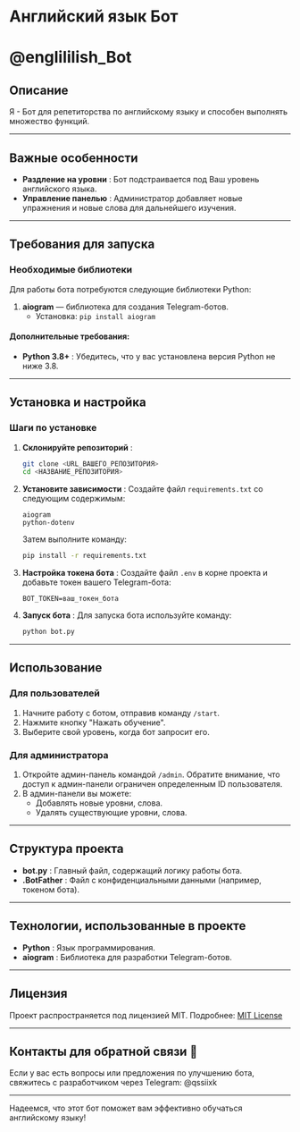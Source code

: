 # Английский язык Бот
# @englililish_Bot

## Описание
Я - Бот для репетиторства по английскому языку и способен выполнять множество функций.

---

## Важные особенности 
- **Раздление на уровни** : Бот подстраивается под Ваш уровень английского языка.
- **Управление панелью** : Администратор добавляет новые упражнения и новые слова для дальнейшего изучения.

---

## Требования для запуска 

### Необходимые библиотеки 
Для работы бота потребуются следующие библиотеки Python:

1. **aiogram** — библиотека для создания Telegram-ботов.  
   - Установка: `pip install aiogram`

  
#### Дополнительные требования:
- **Python 3.8+** : Убедитесь, что у вас установлена версия Python не ниже 3.8.

---

## Установка и настройка 

### Шаги по установке

1. **Склонируйте репозиторий** :
   ```bash
   git clone <URL_ВАШЕГО_РЕПОЗИТОРИЯ>
   cd <НАЗВАНИЕ_РЕПОЗИТОРИЯ>
   ```

2. **Установите зависимости** :
   Создайте файл `requirements.txt` со следующим содержимым:
   ```
   aiogram
   python-dotenv
   ```
   Затем выполните команду:
   ```bash
   pip install -r requirements.txt
   ```

3. **Настройка токена бота** :
   Создайте файл `.env` в корне проекта и добавьте токен вашего Telegram-бота:
   ```
   BOT_TOKEN=ваш_токен_бота
   ```

4. **Запуск бота** :
   Для запуска бота используйте команду:
   ```bash
   python bot.py
   ```

---

## Использование 

### Для пользователей 
1. Начните работу с ботом, отправив команду `/start`.
2. Нажмите кнопку "Нажать обучение".
3. Выберите свой уровень, когда бот запросит его.

### Для администратора 
1. Откройте админ-панель командой `/admin`. Обратите внимание, что доступ к админ-панели ограничен определенным ID пользователя.
2. В админ-панели вы можете:
   - Добавлять новые уровни, слова.
   - Удалять существующие уровни, слова.

---

## Структура проекта 

- **bot.py** : Главный файл, содержащий логику работы бота.
- **.BotFather** : Файл с конфиденциальными данными (например, токеном бота).

---

## Технологии, использованные в проекте 

- **Python** : Язык программирования.
- **aiogram** : Библиотека для разработки Telegram-ботов.

---

## Лицензия 
Проект распространяется под лицензией MIT. Подробнее: [MIT License](https://choosealicense.com/licenses/mit/)

---

## Контакты для обратной связи 📩
Если у вас есть вопросы или предложения по улучшению бота, свяжитесь с разработчиком через Telegram: @qssiixk 

---

Надеемся, что этот бот поможет вам эффективно обучаться английскому языку!
